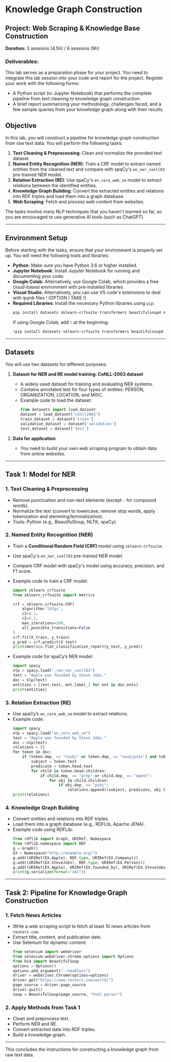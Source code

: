 # Knowledge Graph Construction

## Project: Web Scraping & Knowledge Base Construction

**Duration:** 3 sessions (4.5h) / 6 sessions (9h)

### Deliverables:
This lab serves as a preparation phase for your project. You need to integrate this lab session into your code and report for the project. Register your work with the following forms:

- A Python script (or Jupyter Notebook) that performs the complete pipeline from text cleaning to knowledge graph construction.
- A brief report summarizing your methodology, challenges faced, and a few sample queries from your knowledge graph along with their results.

## Objective
In this lab, you will construct a pipeline for knowledge graph construction from raw text data. You will perform the following tasks:

1. **Text Cleaning & Preprocessing**: Clean and normalize the provided text dataset.
2. **Named Entity Recognition (NER)**: Train a CRF model to extract named entities from the cleaned text and compare with spaCy's `en_ner_conll03` pre-trained NER model.
3. **Relation Extraction (RE)**: Use spaCy's `en_core_web_sm` model to extract relations between the identified entities.
4. **Knowledge Graph Building**: Convert the extracted entities and relations into RDF triples and load them into a graph database.
5. **Web Scraping**: Fetch and process web content from websites.

The tasks involve many NLP techniques that you haven't learned so far, so you are encouraged to use generative AI tools (such as ChatGPT).

---

## Environment Setup

Before starting with the tasks, ensure that your environment is properly set up. You will need the following tools and libraries:

- **Python**: Make sure you have Python 3.6 or higher installed.
- **Jupyter Notebook**: Install Jupyter Notebook for running and documenting your code.
- **Google Colab**: Alternatively, use Google Colab, which provides a free cloud-based environment with pre-installed libraries.
- **Visual Studio**: Alternatively, you can use VS code's extensions to deal with ipynb files ! (OPTION I TAKE !)
- **Required Libraries**: Install the necessary Python libraries using `pip`:
  ```sh
  pip install datasets sklearn-crfsuite transformers beautifulsoup4 nltk spacy rdflib
  ```
  If using Google Colab, add `!` at the beginning:
  ```sh
  !pip install datasets sklearn-crfsuite transformers beautifulsoup4 nltk spacy
  ```

---

## Datasets
You will use two datasets for different purposes:

1. **Dataset for NER and RE model training: CoNLL-2003 dataset**
   - A widely used dataset for training and evaluating NER systems.
   - Contains annotated text for four types of entities: PERSON, ORGANIZATION, LOCATION, and MISC.
   - Example code to load the dataset:
     ```python
     from datasets import load_dataset
     dataset = load_dataset("conll2003")
     train_dataset = dataset['train']
     validation_dataset = dataset['validation']
     test_dataset = dataset['test']
     ```

2. **Data for application**
   - You need to build your own web scraping program to obtain data from online websites.

---

## Task 1: Model for NER

### 1. Text Cleaning & Preprocessing
- Remove punctuation and non-text elements (except `-` for compound words).
- Normalize the text (convert to lowercase, remove stop words, apply tokenization and stemming/lemmatization).
- Tools: Python (e.g., BeautifulSoup, NLTK, spaCy).

### 2. Named Entity Recognition (NER)
- Train a **Conditional Random Field (CRF)** model using `sklearn-crfsuite`.
- Use spaCy's `en_ner_conll03` pre-trained NER model.
- Compare CRF model with spaCy's model using accuracy, precision, and F1 score.
- Example code to train a CRF model:
  ```python
  import sklearn_crfsuite
  from sklearn_crfsuite import metrics
  
  crf = sklearn_crfsuite.CRF(
      algorithm='lbfgs',
      c1=0.1,
      c2=0.1,
      max_iterations=100,
      all_possible_transitions=False
  )
  crf.fit(X_train, y_train)
  y_pred = crf.predict(X_test)
  print(metrics.flat_classification_report(y_test, y_pred))
  ```

- Example code for spaCy’s NER model:
  ```python
  import spacy
  nlp = spacy.load("./en_ner_conll03")
  text = "Apple was founded by Steve Jobs."
  doc = nlp(text)
  entities = [(ent.text, ent.label_) for ent in doc.ents]
  print(entities)
  ```

### 3. Relation Extraction (RE)
- Use spaCy’s `en_core_web_sm` model to extract relations.
- Example code:
  ```python
  import spacy
  nlp = spacy.load("en_core_web_sm")
  text = "Apple was founded by Steve Jobs."
  doc = nlp(text)
  relations = []
  for token in doc:
      if (token.dep_ == "nsubj" or token.dep_ == "nsubjpass") and token.head.dep_ == "ROOT":
          subject = token.text
          predicate = token.head.text
          for child in token.head.children:
              if child.dep_ == "prep" or child.dep_ == "agent":
                  for obj in child.children:
                      if obj.dep_ == "pobj":
                          relations.append((subject, predicate, obj.text))
  print(relations)
  ```

### 4. Knowledge Graph Building
- Convert entities and relations into RDF triples.
- Load them into a graph database (e.g., RDFLib, Apache JENA).
- Example code using RDFLib:
  ```python
  from rdflib import Graph, URIRef, Namespace
  from rdflib.namespace import RDF
  g = Graph()
  EX = Namespace("http://example.org/")
  g.add((URIRef(EX.Apple), RDF.type, URIRef(EX.Company)))
  g.add((URIRef(EX.SteveJobs), RDF.type, URIRef(EX.Person)))
  g.add((URIRef(EX.Apple), URIRef(EX.founded_by), URIRef(EX.SteveJobs)))
  print(g.serialize(format="xml"))
  ```

---

## Task 2: Pipeline for Knowledge Graph Construction

### 1. Fetch News Articles
- Write a web scraping script to fetch at least 10 news articles from `reuters.com`.
- Extract title, content, and publication date.
- Use Selenium for dynamic content:
  ```python
  from selenium import webdriver
  from selenium.webdriver.chrome.options import Options
  from bs4 import BeautifulSoup
  options = Options()
  options.add_argument("--headless")
  driver = webdriver.Chrome(options=options)
  driver.get("https://www.reuters.com/world/")
  page_source = driver.page_source
  driver.quit()
  soup = BeautifulSoup(page_source, "html.parser")
  ```

### 2. Apply Methods from Task 1
- Clean and preprocess text.
- Perform NER and RE.
- Convert extracted data into RDF triples.
- Build a knowledge graph.

---

This concludes the instructions for constructing a knowledge graph from raw text data.
